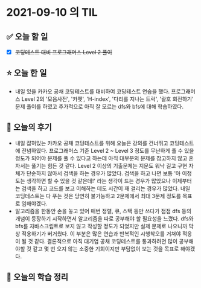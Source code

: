 # 2021-09-10 의 TIL

## ✅ 오늘 할 일

- [x] ~~코딩테스트 대비 프로그래머스 Level 2 풀이~~

## ⭐ 오늘 한 일

- 내일 있을 카카오 공채 코딩테스트를 대비하여 코딩테스트 연습을 했다. 프로그래머스 Level 2의 '모음사전', '카펫', 'H-index', '다리를 지나는 트럭', '괄호 회전하기' 문제 풀이를 하였고 추가적으로 아직 잘 모르는 dfs와 bfs에 대해 학습하였다.

## 💬 오늘의 후기

- 내일 잡혀있는 카카오 공채 코딩테스트를 위해 오늘은 강의를 건너뛰고 코딩테스트에 전념하였다. 프로그래머스 기준 Level 2 ~ Level 3 정도를 무난하게 풀 수 있을 정도가 되어야 문제를 풀 수 있다고 하는데 아직 대부분의 문제를 참고하지 않고 혼자서는 풀기는 힘든 것 같다. Level 2 이상의 기출문제는 지문도 워낙 길고 구현 자체가 단순하지 않아서 검색을 하는 경우가 많았다. 검색을 하고 나면 보통 '아 이정도는 생각하면 할 수 있을 것 같은데!' 라는 생각이 드는 경우가 많았으나 이제부터는 검색을 하고 코드를 보고 이해하는 데도 시간이 꽤 걸리는 경우가 많았다. 내일 코딩테스트는 다 푸는 것은 당연히 불가능하고 2문제에서 최대 3문제 정도를 목표로 임해야겠다.
- 알고리즘을 한동안 손을 놓고 있어 매번 정렬, 큐, 스택 등만 쓰다가 점점 dfs 등의 개념이 등장하기 시작하면서 알고리즘을 따로 공부해야 할 필요성을 느꼈다. dfs와 bfs를 자바스크립트로 보지 않고 작성할 정도가 되었지만 실제 문제로 나오니까 막상 적용하기가 버거웠다. 이 부분은 많은 연습과 반복적인 시행착오를 거쳐야 적응이 될 것 같다. 결론적으로 아직 대기업 공채 코딩테스트를 통과하려면 많이 공부해야할 것 같고 몇 번 오지 않는 소중한 기회이지만 부담없이 보는 것을 목표로 해야겠다.

## 📕 오늘의 학습 정리
